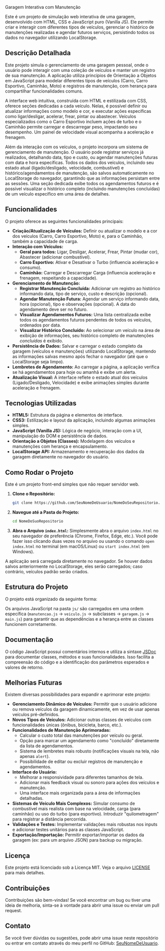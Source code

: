 Garagem Interativa com Manutenção

Este é um projeto de simulação web interativa de uma garagem, desenvolvido com HTML, CSS e JavaScript puro (Vanilla JS). Ele permite criar e interagir com diferentes tipos de veículos, gerenciar o histórico de manutenções realizadas e agendar futuros serviços, persistindo todos os dados no navegador utilizando LocalStorage.

## Descrição Detalhada

Este projeto simula o gerenciamento de uma garagem pessoal, onde o usuário pode interagir com uma coleção de veículos e manter um registro de sua manutenção. A aplicação utiliza princípios de Orientação a Objetos em JavaScript para modelar diferentes tipos de veículos (Carro, Carro Esportivo, Caminhão, Moto) e registros de manutenção, com herança para compartilhar funcionalidades comuns.

A interface web intuitiva, construída com HTML e estilizada com CSS, oferece seções dedicadas a cada veículo. Nelas, é possível definir ou atualizar informações como modelo e cor, e executar ações específicas como ligar/desligar, acelerar, frear, pintar ou abastecer. Veículos especializados como o Carro Esportivo incluem ações de turbo e o Caminhão permite carregar e descarregar peso, impactando seu desempenho. Um painel de velocidade visual acompanha a aceleração e frenagem.

Além da interação com os veículos, o projeto incorpora um sistema de gerenciamento de manutenção. O usuário pode registrar serviços já realizados, detalhando data, tipo e custo, ou agendar manutenções futuras com data e hora específicas. Todos os dados dos veículos, incluindo seu estado atual (ligado/desligado, velocidade, combustível) e histórico/agendamentos de manutenção, são salvos automaticamente no LocalStorage do navegador, garantindo que as informações persistam entre as sessões. Uma seção dedicada exibe todos os agendamentos futuros e é possível visualizar o histórico completo (incluindo manutenções concluídas) de um veículo específico em uma área de detalhes.

## Funcionalidades

O projeto oferece as seguintes funcionalidades principais:

*   **Criação/Atualização de Veículos:** Definir ou atualizar o modelo e a cor dos veículos (Carro, Carro Esportivo, Moto) e, para o Caminhão, também a capacidade de carga.
*   **Interação com Veículos:**
    *   **Geral para todos:** Ligar, Desligar, Acelerar, Frear, Pintar (mudar cor), Abastecer (adicionar combustível).
    *   **Carro Esportivo:** Ativar e Desativar o Turbo (influencia aceleração e consumo).
    *   **Caminhão:** Carregar e Descarregar Carga (influencia aceleração e frenagem, respeitando a capacidade).
*   **Gerenciamento de Manutenção:**
    *   **Registrar Manutenção Concluída:** Adicionar um registro ao histórico informando data, tipo de serviço, custo e descrição (opcional).
    *   **Agendar Manutenção Futura:** Agendar um serviço informando data, hora (opcional), tipo e observações (opcional). A data do agendamento deve ser no futuro.
    *   **Visualizar Agendamentos Futuros:** Uma lista centralizada exibe todos os agendamentos futuros pendentes de todos os veículos, ordenados por data.
    *   **Visualizar Histórico Concluído:** Ao selecionar um veículo na área de exibição de informações, seu histórico completo de manutenções *concluídas* é exibido.
*   **Persistência de Dados:** Salvar e carregar o estado completo da garagem (veículos e manutenções) utilizando LocalStorage, mantendo as informações salvas mesmo após fechar o navegador (até que o LocalStorage seja limpo).
*   **Lembretes de Agendamento:** Ao carregar a página, a aplicação verifica se há agendamentos para hoje ou amanhã e exibe um alerta.
*   **Atualização Visual:** A interface reflete o estado atual dos veículos (Ligado/Desligado, Velocidade) e exibe animações simples durante aceleração e frenagem.

## Tecnologias Utilizadas

*   **HTML5:** Estrutura da página e elementos de interface.
*   **CSS3:** Estilização e layout da aplicação, incluindo algumas animações simples.
*   **JavaScript (Vanilla JS):** Lógica de negócio, interação com a UI, manipulação do DOM e persistência de dados.
*   **Orientação a Objetos (Classes):** Modelagem dos veículos e manutenções com herança e encapsulamento.
*   **LocalStorage API:** Armazenamento e recuperação dos dados da garagem diretamente no navegador do usuário.

## Como Rodar o Projeto

Este é um projeto front-end simples que não requer servidor web.

1.  **Clone o Repositório:**
    ```bash
    git clone https://github.com/SeuNomeDeUsuario/NomeDoSeuRepositorio.git
    ```
2.  **Navegue até a Pasta do Projeto:**
    ```bash
    cd NomeDoSuoRepositorio
    ```
3.  **Abra o Arquivo `index.html`:**
    Simplesmente abra o arquivo `index.html` no seu navegador de preferência (Chrome, Firefox, Edge, etc.). Você pode fazer isso clicando duas vezes no arquivo ou usando o comando `open index.html` no terminal (em macOS/Linux) ou `start index.html` (em Windows).

A aplicação será carregada diretamente no navegador. Se houver dados salvos anteriormente no LocalStorage, eles serão carregados; caso contrário, veículos padrão serão criados.

## Estrutura do Projeto

O projeto está organizado da seguinte forma:


Os arquivos JavaScript na pasta `js/` são carregados em uma ordem específica (`manutencao.js` -> `veiculo.js` -> subclasses -> `garagem.js` -> `main.js`) para garantir que as dependências e a herança entre as classes funcionem corretamente.

## Documentação

O código JavaScript possui comentários internos e utiliza a sintaxe [JSDoc](https://jsdoc.app/) para documentar classes, métodos e suas funcionalidades. Isso facilita a compreensão do código e a identificação dos parâmetros esperados e valores de retorno.

## Melhorias Futuras

Existem diversas possibilidades para expandir e aprimorar este projeto:

*   **Gerenciamento Dinâmico de Veículos:** Permitir que o usuário adicione ou remova veículos da garagem dinamicamente, em vez de usar apenas veículos pré-definidos.
*   **Novos Tipos de Veículos:** Adicionar outras classes de veículos com funcionalidades únicas (ônibus, bicicleta, barco, etc.).
*   **Funcionalidades de Manutenção Aprimoradas:**
    *   Calcular o custo total das manutenções por veículo ou geral.
    *   Opção para marcar um agendamento como "concluído" diretamente da lista de agendamentos.
    *   Sistema de lembretes mais robusto (notificações visuais na tela, não apenas `alert`).
    *   Possibilidade de editar ou excluir registros de manutenção e agendamentos.
*   **Interface do Usuário:**
    *   Melhorar a responsividade para diferentes tamanhos de tela.
    *   Adicionar mais feedback visual ou sonoro para ações dos veículos e manutenção.
    *   Uma interface mais organizada para a área de informações detalhadas.
*   **Sistemas de Veículo Mais Complexos:** Simular consumo de combustível mais realista com base na velocidade, carga (para caminhão) ou uso do turbo (para esportivo). Introduzir "quilometragem" para registrar a distância percorrida.
*   **Validações e Testes:** Implementar validações mais robustas nos inputs e adicionar testes unitários para as classes JavaScript.
*   **Exportação/Importação:** Permitir exportar/importar os dados da garagem (ex: para um arquivo JSON) para backup ou migração.

## Licença

Este projeto está licenciado sob a Licença MIT. Veja o arquivo [LICENSE](LICENSE) para mais detalhes.

## Contribuições

Contribuições são bem-vindas! Se você encontrar um bug ou tiver uma ideia de melhoria, sinta-se à vontade para abrir uma issue ou enviar um pull request.

## Contato

Se você tiver dúvidas ou sugestões, pode abrir uma issue neste repositório ou entrar em contato através do meu perfil no GitHub: [SeuNomeDeUsuario](https://github.com/SeuNomeDeUsuario).
